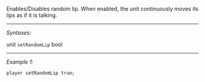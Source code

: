 Enables/Disables random lip. When enabled, the unit continuously moves its lips as if it is talking.


---
*Syntaxes:*

unit `setRandomLip` bool

---
*Example 1:*

```sqf
player setRandomLip true;
```